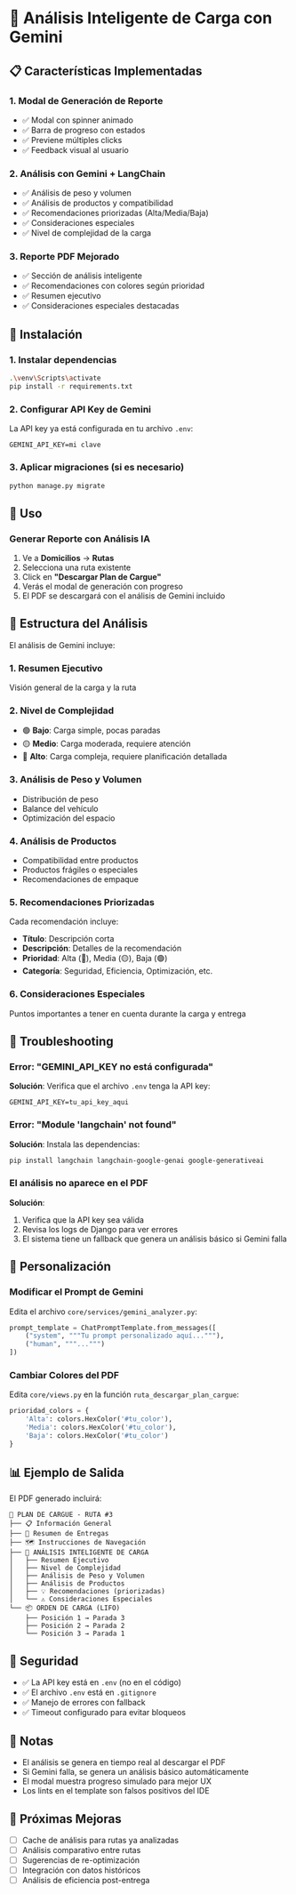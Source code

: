 # 🤖 Análisis Inteligente de Carga con Gemini

## 📋 Características Implementadas

### 1. **Modal de Generación de Reporte**
- ✅ Modal con spinner animado
- ✅ Barra de progreso con estados
- ✅ Previene múltiples clicks
- ✅ Feedback visual al usuario

### 2. **Análisis con Gemini + LangChain**
- ✅ Análisis de peso y volumen
- ✅ Análisis de productos y compatibilidad
- ✅ Recomendaciones priorizadas (Alta/Media/Baja)
- ✅ Consideraciones especiales
- ✅ Nivel de complejidad de la carga

### 3. **Reporte PDF Mejorado**
- ✅ Sección de análisis inteligente
- ✅ Recomendaciones con colores según prioridad
- ✅ Resumen ejecutivo
- ✅ Consideraciones especiales destacadas

## 🚀 Instalación

### 1. Instalar dependencias

```bash
.\venv\Scripts\activate
pip install -r requirements.txt
```

### 2. Configurar API Key de Gemini

La API key ya está configurada en tu archivo `.env`:

```env
GEMINI_API_KEY=mi clave
```

### 3. Aplicar migraciones (si es necesario)

```bash
python manage.py migrate
```

## 📖 Uso

### Generar Reporte con Análisis IA

1. Ve a **Domicilios** → **Rutas**
2. Selecciona una ruta existente
3. Click en **"Descargar Plan de Cargue"**
4. Verás el modal de generación con progreso
5. El PDF se descargará con el análisis de Gemini incluido

## 📄 Estructura del Análisis

El análisis de Gemini incluye:

### 1. **Resumen Ejecutivo**
Visión general de la carga y la ruta

### 2. **Nivel de Complejidad**
- 🟢 **Bajo**: Carga simple, pocas paradas
- 🟡 **Medio**: Carga moderada, requiere atención
- 🔴 **Alto**: Carga compleja, requiere planificación detallada

### 3. **Análisis de Peso y Volumen**
- Distribución de peso
- Balance del vehículo
- Optimización del espacio

### 4. **Análisis de Productos**
- Compatibilidad entre productos
- Productos frágiles o especiales
- Recomendaciones de empaque

### 5. **Recomendaciones Priorizadas**
Cada recomendación incluye:
- **Título**: Descripción corta
- **Descripción**: Detalles de la recomendación
- **Prioridad**: Alta (🔴), Media (🟡), Baja (🟢)
- **Categoría**: Seguridad, Eficiencia, Optimización, etc.

### 6. **Consideraciones Especiales**
Puntos importantes a tener en cuenta durante la carga y entrega

## 🔧 Troubleshooting

### Error: "GEMINI_API_KEY no está configurada"

**Solución**: Verifica que el archivo `.env` tenga la API key:
```env
GEMINI_API_KEY=tu_api_key_aqui
```

### Error: "Module 'langchain' not found"

**Solución**: Instala las dependencias:
```bash
pip install langchain langchain-google-genai google-generativeai
```

### El análisis no aparece en el PDF

**Solución**: 
1. Verifica que la API key sea válida
2. Revisa los logs de Django para ver errores
3. El sistema tiene un fallback que genera un análisis básico si Gemini falla

## 🎨 Personalización

### Modificar el Prompt de Gemini

Edita el archivo `core/services/gemini_analyzer.py`:

```python
prompt_template = ChatPromptTemplate.from_messages([
    ("system", """Tu prompt personalizado aquí..."""),
    ("human", """...""")
])
```

### Cambiar Colores del PDF

Edita `core/views.py` en la función `ruta_descargar_plan_cargue`:

```python
prioridad_colors = {
    'Alta': colors.HexColor('#tu_color'),
    'Media': colors.HexColor('#tu_color'),
    'Baja': colors.HexColor('#tu_color')
}
```

## 📊 Ejemplo de Salida

El PDF generado incluirá:

```
📄 PLAN DE CARGUE - RUTA #3
├── 📋 Información General
├── 📍 Resumen de Entregas
├── 🗺️ Instrucciones de Navegación
├── 🤖 ANÁLISIS INTELIGENTE DE CARGA
│   ├── Resumen Ejecutivo
│   ├── Nivel de Complejidad
│   ├── Análisis de Peso y Volumen
│   ├── Análisis de Productos
│   ├── 💡 Recomendaciones (priorizadas)
│   └── ⚠️ Consideraciones Especiales
└── 📦 ORDEN DE CARGA (LIFO)
    ├── Posición 1 → Parada 3
    ├── Posición 2 → Parada 2
    └── Posición 3 → Parada 1
```

## 🔐 Seguridad

- ✅ La API key está en `.env` (no en el código)
- ✅ El archivo `.env` está en `.gitignore`
- ✅ Manejo de errores con fallback
- ✅ Timeout configurado para evitar bloqueos

## 📝 Notas

- El análisis se genera en tiempo real al descargar el PDF
- Si Gemini falla, se genera un análisis básico automáticamente
- El modal muestra progreso simulado para mejor UX
- Los lints en el template son falsos positivos del IDE

## 🎯 Próximas Mejoras

- [ ] Cache de análisis para rutas ya analizadas
- [ ] Análisis comparativo entre rutas
- [ ] Sugerencias de re-optimización
- [ ] Integración con datos históricos
- [ ] Análisis de eficiencia post-entrega
